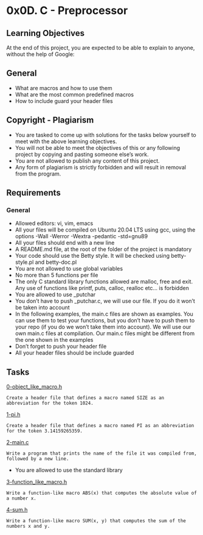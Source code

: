 # 0x0D. C - Preprocessor

## Learning Objectives
At the end of this project, you are expected to be able to explain to anyone, without the help of Google:

## General
* What are macros and how to use them
* What are the most common predefined macros
* How to include guard your header files

## Copyright - Plagiarism
* You are tasked to come up with solutions for the tasks below yourself to meet with the above learning objectives.
* You will not be able to meet the objectives of this or any following project by copying and pasting someone else’s work.
* You are not allowed to publish any content of this project.
* Any form of plagiarism is strictly forbidden and will result in removal from the program.

## Requirements
### General
* Allowed editors: vi, vim, emacs
* All your files will be compiled on Ubuntu 20.04 LTS using gcc, using the options -Wall -Werror -Wextra -pedantic -std=gnu89
* All your files should end with a new line
* A README.md file, at the root of the folder of the project is mandatory
* Your code should use the Betty style. It will be checked using betty-style.pl and betty-doc.pl
* You are not allowed to use global variables
* No more than 5 functions per file
* The only C standard library functions allowed are malloc, free and exit. Any use of functions like printf, puts, calloc, realloc etc… is forbidden
* You are allowed to use _putchar
* You don’t have to push _putchar.c, we will use our file. If you do it won’t be taken into account
* In the following examples, the main.c files are shown as examples. You can use them to test your functions, but you don’t have to push them to your repo (if you do we won’t take them into account). We will use our own main.c files at compilation. Our main.c files might be different from the one shown in the examples
* Don’t forget to push your header file
* All your header files should be include guarded

## Tasks
[0-object_like_macro.h](./0-object_like_macro.h)
```
Create a header file that defines a macro named SIZE as an abbreviation for the token 1024.
```

[1-pi.h](./1-pi.h)
```
Create a header file that defines a macro named PI as an abbreviation for the token 3.14159265359.
```

[2-main.c](./2-main.c)
```
Write a program that prints the name of the file it was compiled from, followed by a new line.
```
* You are allowed to use the standard library


[3-function_like_macro.h](./3-function_like_macro.h)
```
Write a function-like macro ABS(x) that computes the absolute value of a number x.
```

[4-sum.h](./4-sum.h)
```
Write a function-like macro SUM(x, y) that computes the sum of the numbers x and y.
```

